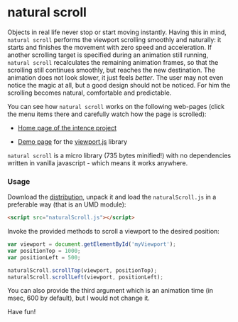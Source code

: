 
natural scroll
==============

Objects in real life never stop or start moving instantly. Having this
in mind, `natural scroll` performs the viewport scrolling smoothly and
naturally: it starts and finishes the movement with zero speed and
acceleration. If another scrolling target is specified during an
animation still running, `natural scroll` recalculates the remaining
animation frames, so that the scrolling still continues smoothly, but
reaches the new destination. The animation does not look slower, it
just feels *better*. The user may not even notice the magic at all,
but a good design should not be noticed. For him the scrolling becomes
natural, comfortable and predictable.

You can see how `natural scroll` works on the following web-pages
(click the menu items there and carefully watch how the page is
scrolled):

- [Home page of the intence project](http://asvd.github.io/intence)

- [Demo page](http://asvd.github.io/viewport/) for the
  [viewport.js](https://github.com/asvd/viewport) library

`natural scroll` is a micro library (735 bytes minified!) with no
dependencies written in vanilla javascript - which means it works
anywhere.


### Usage

Download the
[distribution](https://github.com/asvd/naturalScroll/releases/download/v0.1.0/naturalScroll-0.1.0.tar.gz),
unpack it and load the `naturalScroll.js` in a preferable way (that is
an UMD module):

```html
<script src="naturalScroll.js"></script>
```


Invoke the provided methods to scroll a viewport to the desired
position:

```js
var viewport = document.getElementById('myViewport');
var positionTop = 1000;
var positionLeft = 500;

naturalScroll.scrollTop(viewport, positionTop);
naturalScroll.scrollLeft(viewport, positionLeft);
```

You can also provide the third argument which is an animation time (in
msec, 600 by default), but I would not change it.

Have fun!


